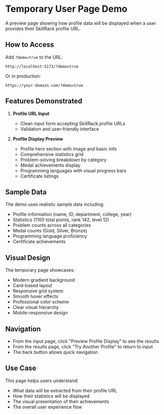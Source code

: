 # Temporary User Page Demo

A preview page showing how profile data will be displayed when a user provides their SkillRack profile URL.

## How to Access

Add `?demo=true` to the URL:

```
http://localhost:5173/?demo=true
```

Or in production:
```
https://your-domain.com/?demo=true
```

## Features Demonstrated

1. **Profile URL Input**
   - Clean input form accepting SkillRack profile URLs
   - Validation and user-friendly interface

2. **Profile Display Preview**
   - Profile hero section with image and basic info
   - Comprehensive statistics grid
   - Problem-solving breakdown by category
   - Medal achievements display
   - Programming languages with visual progress bars
   - Certificate listings

## Sample Data

The demo uses realistic sample data including:
- Profile information (name, ID, department, college, year)
- Statistics (1100 total points, rank 142, level 12)
- Problem counts across all categories
- Medal counts (Gold, Silver, Bronze)
- Programming language proficiency
- Certificate achievements

## Visual Design

The temporary page showcases:
- Modern gradient background
- Card-based layout
- Responsive grid system
- Smooth hover effects
- Professional color scheme
- Clear visual hierarchy
- Mobile-responsive design

## Navigation

- From the input page, click "Preview Profile Display" to see the results
- From the results page, click "Try Another Profile" to return to input
- The back button allows quick navigation

## Use Case

This page helps users understand:
- What data will be extracted from their profile URL
- How their statistics will be displayed
- The visual presentation of their achievements
- The overall user experience flow
